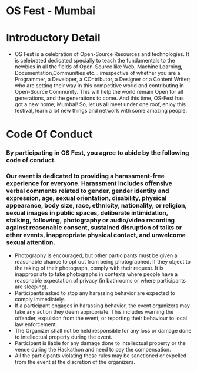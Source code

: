 # OS Fest - Mumbai

# Introductory Detail
- OS Fest is a celebration of Open-Source Resources and technologies. It is celebrated dedicated specially to teach the fundamentals to the newbies in all the fields of Open-Source like Web, Machine Learning, Documentation,Communities etc... irrespective of whether you are a Programmer, a Developer, a COntributor, a Designer or a Content Writer; who are setting their way in this competitive world and contributing in Open-Source Community. This will help the world remain Open for all generations, and the generations to come. And this time, OS-Fest has got a new home; Mumbai! So, let us all meet under one roof, enjoy this festival, learn a lot new things and network with some amazing people.

# Code Of Conduct

### By participating in OS Fest, you agree to abide by the following code of conduct.

### Our event is dedicated to providing a harassment-free experience for everyone. Harassment includes offensive verbal comments related to gender, gender identity and expression, age, sexual orientation, disability, physical appearance, body size, race, ethnicity, nationality, or religion, sexual images in public spaces, deliberate intimidation, stalking, following, photography or audio/video recording against reasonable consent, sustained disruption of talks or other events, inappropriate physical contact, and unwelcome sexual attention.

- Photography is encouraged, but other participants must be given a reasonable chance to opt out from being photographed. If they object to the taking of their photograph, comply with their request. It is inappropriate to take photographs in contexts where people have a reasonable expectation of privacy (in bathrooms or where participants are sleeping).
- Participants asked to stop any harassing behavior are expected to comply immediately.
- If a participant engages in harassing behavior, the event organizers may take any action they deem appropriate. This includes warning the offender, expulsion from the event, or reporting their behaviour to local law enforcement.
- The Organizer shall not be held responsible for any loss or damage done to intellectual property during the event.
- Participant is liable for any damage done to intellectual property or the venue during the Hackathon and need to pay the compensation.
- All the participants violating these rules may be sanctioned or expelled from the event at the discretion of the organizers.
